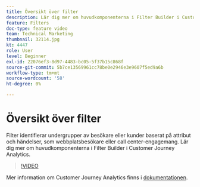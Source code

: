 ```yaml
---
title: Översikt över filter
description: Lär dig mer om huvudkomponenterna i Filter Builder i Customer Journey Analytics.
feature: Filters
doc-type: feature video
team: Technical Marketing
thumbnail: 32114.jpg
kt: 4447
role: User
level: Beginner
exl-id: 22076ef3-8d97-4483-bc05-5f37b15c868f
source-git-commit: 5b7ce13569961cc78be0e2946e3e9607f5ed9a6b
workflow-type: tm+mt
source-wordcount: '58'
ht-degree: 0%

---
```


# Översikt över filter

Filter identifierar undergrupper av besökare eller kunder baserat på attribut och händelser, som webbplatsbesökare eller call center-engagemang. Lär dig mer om huvudkomponenterna i Filter Builder i Customer Journey Analytics.

>[!VIDEO](https://video.tv.adobe.com/v/32114/?quality=12&learn=on)

Mer information om Customer Journey Analytics finns i [dokumentationen](https://experienceleague.adobe.com/docs/analytics-platform/using/cja-components/cja-filters/filters-overview.html).
